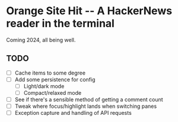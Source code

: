 # Orange Site Hit -- A HackerNews reader in the terminal

Coming 2024, all being well.

## TODO

- [ ] Cache items to some degree
- [ ] Add some persistence for config
  - [ ] Light/dark mode
  - [ ] Compact/relaxed mode
- [ ] See if there's a sensible method of getting a comment count
- [ ] Tweak where focus/highlight lands when switching panes
- [ ] Exception capture and handling of API requests

[//]: # (README.md ends here)
